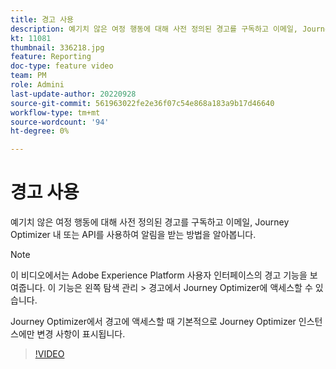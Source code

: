 ```yaml
---
title: 경고 사용
description: 예기치 않은 여정 행동에 대해 사전 정의된 경고를 구독하고 이메일, Journey Optimizer 내 또는 API를 사용하여 알림을 받는 방법을 알아봅니다.
kt: 11081
thumbnail: 336218.jpg
feature: Reporting
doc-type: feature video
team: PM
role: Admini
last-update-author: 20220928
source-git-commit: 561963022fe2e36f07c54e868a183a9b17d46640
workflow-type: tm+mt
source-wordcount: '94'
ht-degree: 0%

---
```



# 경고 사용

예기치 않은 여정 행동에 대해 사전 정의된 경고를 구독하고 이메일, Journey Optimizer 내 또는 API를 사용하여 알림을 받는 방법을 알아봅니다.

>[!NOTE]
>
>이 비디오에서는 Adobe Experience Platform 사용자 인터페이스의 경고 기능을 보여줍니다. 이 기능은 왼쪽 탐색 관리 > 경고에서 Journey Optimizer에 액세스할 수 있습니다.
> 
>Journey Optimizer에서 경고에 액세스할 때 기본적으로 Journey Optimizer 인스턴스에만 변경 사항이 표시됩니다.

>[!VIDEO](https://video.tv.adobe.com/v/336218?quality=12)
